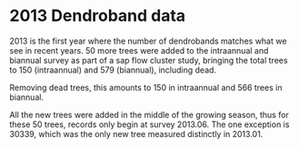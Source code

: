 # 2013 Dendroband data

2013 is the first year where the number of dendrobands matches what we see in recent years. 50 more trees were added to the intraannual and biannual survey as part of a sap flow cluster study, bringing the total trees to 150 (intraannual) and 579 (biannual), including dead.

Removing dead trees, this amounts to 150 in intraannual and 566 trees in biannual.

All the new trees were added in the middle of the growing season, thus for these 50 trees, records only begin at survey 2013.06. The one exception is 30339, which was the only new tree measured distinctly in 2013.01.